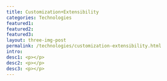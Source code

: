```yaml
---
title: Customization+Extensibility
categories: Technologies
featured1:
featured2:
featured3:
layout: three-img-post
permalink: /technologies/customization-extensibility.html
intro:
desc1: <p></p>
desc2: <p></p>
desc3: <p></p>
---
```

